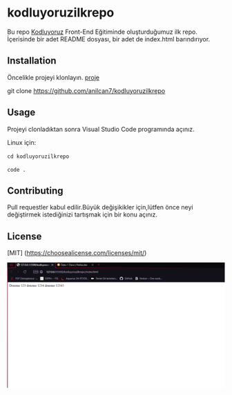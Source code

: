 # kodluyoruzilkrepo
Bu repo [Kodluyoruz](https://kodluyoruz.org) Front-End Eğitiminde oluşturduğumuz ilk repo. İçerisinde bir adet README dosyası, bir adet de index.html barındırıyor.

## Installation
Öncelikle projeyi klonlayın. 
[proje](https://github.com/anilcan7/kodluyoruzilkrepo.git)

git clone https://github.com/anilcan7/kodluyoruzilkrepo

## Usage
Projeyi clonladıktan sonra Visual Studio Code programında açınız.

Linux için:

`
cd kodluyoruzilkrepo
`

`
code .
`


## Contributing

Pull requestler kabul edilir.Büyük değişikikler için,lütfen önce neyi değiştirmek istediğinizi tartışmak için bir konu açınız.

## License

[MIT] (https://choosealicense.com/licenses/mit/)

![Proje](/proje1.png)


